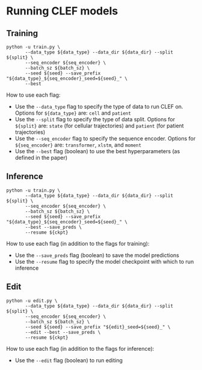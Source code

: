 # Running CLEF models


## Training

```
python -u train.py \
       --data_type ${data_type} --data_dir ${data_dir} --split ${split} \
       --seq_encoder ${seq_encoder} \
       --batch_sz ${batch_sz} \
       --seed ${seed} --save_prefix "${data_type}_${seq_encoder}_seed=${seed}_" \
       --best
```

How to use each flag:
- Use the `--data_type` flag to specify the type of data to run CLEF on. Options for `${data_type}` are: `cell` and `patient`
- Use the `--split` flag to specify the type of data split. Options for `${split}` are: `state` (for cellular trajectories) and `patient` (for patient trajectories)
- Use the `--seq_encoder` flag to specify the sequence encoder. Options for `${seq_encoder}` are: `transformer`, `xlstm`, and `moment`
- Use the `--best` flag (boolean) to use the best hyperparameters (as defined in the paper)


## Inference

```
python -u train.py \
       --data_type ${data_type} --data_dir ${data_dir} --split ${split} \
       --seq_encoder ${seq_encoder} \
       --batch_sz ${batch_sz} \
       --seed ${seed} --save_prefix "${data_type}_${seq_encoder}_seed=${seed}_" \
       --best --save_preds \
       --resume ${ckpt}
```

How to use each flag (in addition to the flags for training):
- Use the `--save_preds` flag (boolean) to save the model predictions
- Use the `--resume` flag to specify the model checkpoint with which to run inference


## Edit

```
python -u edit.py \
       --data_type ${data_type} --data_dir ${data_dir} --split ${split} \
       --seq_encoder ${seq_encoder} \
       --batch_sz ${batch_sz} \
       --seed ${seed} --save_prefix "${edit}_seed=${seed}_" \
       --edit --best --save_preds \
       --resume ${ckpt}
```
How to use each flag (in addition to the flags for inference):
- Use the `--edit` flag (boolean) to run editing